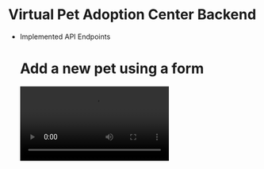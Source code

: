 
# Virtual Pet Adoption Center Backend

- Implemented API Endpoints
 
    # Add a new pet using a form  
    ![Watch the demo video](./public/demo/insert.mp4)

    

